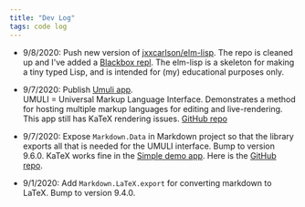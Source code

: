 ```yaml
---
title: "Dev Log"
tags: code log
---
```


- 9/8/2020: Push new version of [jxxcarlson/elm-lisp](https://github.com/jxxcarlson/elm-lisp).
  The repo is cleaned up and I've added a [Blackbox repl](https://medium.com/@jxxcarlson/running-elm-as-a-blackbox-b1930592054b).  The elm-lisp is a skeleton for making a tiny typed Lisp,
  and is intended for (my) educational purposes only.

- 9/7/2020: Publish [Umuli app](https://jxxcarlson.github.io/app/umuli/).  
  UMULI = Universal Markup Language Interface.
  Demonstrates a method for hosting multiple markup languages for
  editing and live-rendering.  This app still has KaTeX rendering issues.
  [GitHub repo](https://github.com/jxxcarlson/umuli)

- 9/7/2020: Expose `Markdown.Data` in Markdown project so that the library
  exports all that is needed for the UMULI interface.  Bump to version 9.6.0.
  KaTeX works fine in the [Simple demo app](https://markdown.minilatex.app).
  Here is the [GitHub repo](https://github.com/jxxcarlson/elm-markdown).

- 9/1/2020: Add `Markdown.LaTeX.export` for converting markdown to LaTeX.  Bump
  to version 9.4.0.
